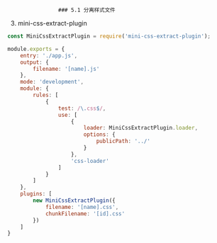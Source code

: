                     ### 5.1 分离样式文件

3.  mini-css-extract-plugin

   ```javascript
   const MiniCssExtractPlugin = require('mini-css-extract-plugin');
   
   module.exports = {
       entry: './app.js',
       output: {
           filename: '[name].js'
       },
       mode: 'development',
       module: {
           rules: [
               {
                   test: /\.css$/,
                   use: [
                       {
                           loader: MiniCssExtractPlugin.loader,
                           options: {
                               publicPath: '../'
                           }
                       },
                       'css-loader'
                   ]
               }
           ]
       },
       plugins: [
           new MiniCssExtractPlugin({
               filename: '[name].css',
               chunkFilename: '[id].css'
           })
       ]
   }
   ```

   



​                                                                                                        

